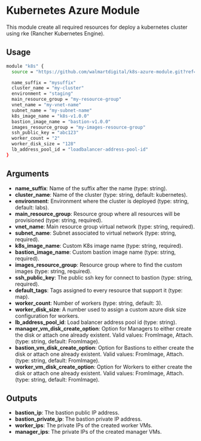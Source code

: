 # Kubernetes Azure Module

This module create all required resources for deploy a kubernetes cluster using
rke (Rancher Kubernetes Engine).

## Usage

```bash
module "k8s" {
  source = "https://github.com/walmartdigital/k8s-azure-module.git?ref=0.0.1"

  name_suffix = "mysuffix"
  cluster_name = "my-cluster"
  environment = "staging"
  main_resource_group = "my-resource-group"
  vnet_name = "my-vnet-name"
  subnet_name = "my-subnet-name"
  k8s_image_name = "k8s-v1.0.0"
  bastion_image_name = "bastion-v1.0.0"
  images_resource_group = "my-images-resource-group"
  ssh_public_key = "abc123"
  worker_count = "2"
  worker_disk_size = "128"
  lb_address_pool_id = "loadbalancer-address-pool-id"
}
```

## Arguments

* **name_suffix**: Name of the suffix after the name (type: string).
* **cluster_name**: Name of the cluster (type: string, default: kubernetes).
* **environment**: Environment where the cluster is deployed (type: string, default: labs).
* **main_resource_group**: Resource group where all resources will be provisioned (type: string, required).
* **vnet_name**: Main resource group virtual network (type: string, required).
* **subnet_name**: Subnet associated to virtual network (type: string, required).
* **k8s_image_name**: Custom K8s image name (type: string, required).
* **bastion_image_name**: Custom bastion image name (type: string, required).
* **images_resource_group**: Resource group where to find the custom images (type: string, required).
* **ssh_public_key**: The public ssh key for connect to bastion (type: string, required).
* **default_tags**: Tags assigned to every resource that support it (type: map).
* **worker_count**: Number of workers (type: string, default: 3).
* **worker_disk_size**: A number used to assign a custom azure disk size configuration for workers.
* **lb_address_pool_id**: Load balancer address pool id (type: string).
* **manager_vm_disk_create_option**: Option for Managers to either create the disk or attach one already existent. Valid values: FromImage, Attach. (type: string, default: FromImage).
* **bastion_vm_disk_create_option**: Option for Bastions to either create the disk or attach one already existent. Valid values: FromImage, Attach. (type: string, default: FromImage).
* **worker_vm_disk_create_option**: Option for Workers to either create the disk or attach one already existent. Valid values: FromImage, Attach. (type: string, default: FromImage).

## Outputs

* **bastion_ip**: The bastion public IP address.
* **bastion_private_ip**: The bastion private IP address.
* **worker_ips**: The private IPs of the created worker VMs.
* **manager_ips**: The private IPs of the created manager VMs.
